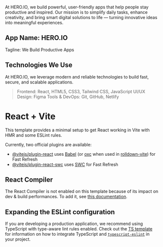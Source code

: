 
At HERO.IO, we build powerful, user-friendly apps that help people stay productive and inspired. Our mission is to simplify daily tasks, enhance creativity, and bring smart digital solutions to life — turning innovative ideas into meaningful experiences.

## App Name: HERO.IO
Tagline: We Build Productive Apps

## Technologies We Use

At HERO.IO, we leverage modern and reliable technologies to build fast, secure, and scalable applications.
>
>
>Frontend: React, HTML5, CSS3, Tailwind CSS, JavaScript
>UI/UX Design: Figma
>Tools & DevOps: Git, GitHub, Netlify

















# React + Vite

This template provides a minimal setup to get React working in Vite with HMR and some ESLint rules.

Currently, two official plugins are available:

- [@vitejs/plugin-react](https://github.com/vitejs/vite-plugin-react/blob/main/packages/plugin-react) uses [Babel](https://babeljs.io/) (or [oxc](https://oxc.rs) when used in [rolldown-vite](https://vite.dev/guide/rolldown)) for Fast Refresh
- [@vitejs/plugin-react-swc](https://github.com/vitejs/vite-plugin-react/blob/main/packages/plugin-react-swc) uses [SWC](https://swc.rs/) for Fast Refresh

## React Compiler

The React Compiler is not enabled on this template because of its impact on dev & build performances. To add it, see [this documentation](https://react.dev/learn/react-compiler/installation).

## Expanding the ESLint configuration

If you are developing a production application, we recommend using TypeScript with type-aware lint rules enabled. Check out the [TS template](https://github.com/vitejs/vite/tree/main/packages/create-vite/template-react-ts) for information on how to integrate TypeScript and [`typescript-eslint`](https://typescript-eslint.io) in your project.
